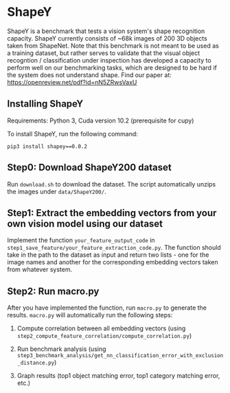 # ShapeY

ShapeY is a benchmark that tests a vision system's shape recognition capacity. ShapeY currently consists of ~68k images of 200 3D objects taken from ShapeNet. Note that this benchmark is not meant to be used as a training dataset, but rather serves to validate that the visual object recogntion / classification under inspection has developed a capacity to perform well on our benchmarking tasks, which are designed to be hard if the system does not understand shape. Find our paper at: https://openreview.net/pdf?id=nN5ZRwsVaxU

## Installing ShapeY
Requirements: Python 3, Cuda version 10.2 (prerequisite for cupy)

To install ShapeY, run the following command:
```
pip3 install shapey==0.0.2
```

## Step0: Download ShapeY200 dataset
Run `download.sh` to download the dataset. The script automatically unzips the images under `data/ShapeY200/`.

## Step1: Extract the embedding vectors from your own vision model using our dataset
Implement the function `your_feature_output_code` in `step1_save_feature/your_feature_extraction_code.py`. The function should take in the path to the dataset as input and return two lists - one for the image names and another for the corresponding embedding vectors taken from whatever system.

## Step2: Run macro.py
After you have implemented the function, run `macro.py` to generate the results.
`macro.py` will automatically run the following steps:
1. Compute correlation between all embedding vectors (using `step2_compute_feature_correlation/compute_correlation.py`)

2. Run benchmark analysis (using `step3_benchmark_analysis/get_nn_classification_error_with_exclusion_distance.py`)

3. Graph results (top1 object matching error, top1 category matching error, etc.)



